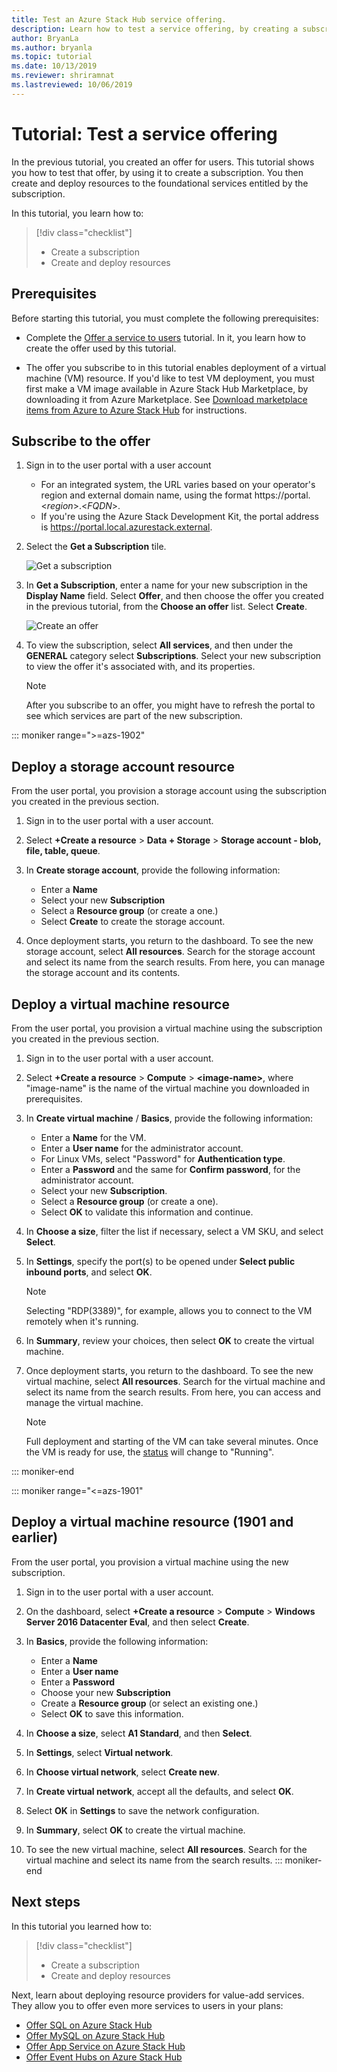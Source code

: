 ```yaml
---
title: Test an Azure Stack Hub service offering.
description: Learn how to test a service offering, by creating a subscription and deploying resources. 
author: BryanLa
ms.author: bryanla
ms.topic: tutorial
ms.date: 10/13/2019
ms.reviewer: shriramnat
ms.lastreviewed: 10/06/2019
---
```


# Tutorial: Test a service offering

In the previous tutorial, you created an offer for users. This tutorial shows you how to test that offer, by using it to create a subscription. You then create and deploy resources to the foundational services entitled by the subscription.

In this tutorial, you learn how to:

> [!div class="checklist"]
> * Create a subscription
> * Create and deploy resources

## Prerequisites

Before starting this tutorial, you must complete the following prerequisites:

- Complete the [Offer a service to users](tutorial-offer-services.md) tutorial. In it, you learn how to create the offer used by this tutorial.

- The offer you subscribe to in this tutorial enables deployment of a virtual machine (VM) resource. If you'd like to test VM deployment, you must first make a VM image available in Azure Stack Hub Marketplace, by downloading it from Azure Marketplace. See [Download marketplace items from Azure to Azure Stack Hub](azure-stack-download-azure-marketplace-item.md) for instructions. 

## Subscribe to the offer

1. Sign in to the user portal with a user account 

   - For an integrated system, the URL varies based on your operator's region and external domain name, using the format https://portal.&lt;*region*&gt;.&lt;*FQDN*&gt;.
   - If you're using the Azure Stack Development Kit, the portal address is https://portal.local.azurestack.external.

1. Select the **Get a Subscription** tile.

   ![Get a subscription](media/tutorial-test-offer/1-get-subscription.png)

1. In **Get a Subscription**, enter a name for your new subscription in the **Display Name** field. Select **Offer**, and then choose the offer you created in the previous tutorial, from the **Choose an offer** list. Select **Create**.

   ![Create an offer](media/tutorial-test-offer/2-create-subscription.png)

1. To view the subscription, select **All services**, and then under the **GENERAL** category select **Subscriptions**. Select your new subscription to view the offer it's associated with, and its properties.

   >[!NOTE]
   >After you subscribe to an offer, you might have to refresh the portal to see which services are part of the new subscription.

::: moniker range=">=azs-1902"
## Deploy a storage account resource

From the user portal, you provision a storage account using the subscription you created in the previous section.

1. Sign in to the user portal with a user account.

1. Select **+Create a resource** > **Data + Storage** > **Storage account - blob, file, table, queue**.

1. In **Create storage account**, provide the following information:
  
   - Enter a **Name**
   - Select your new **Subscription**
   - Select a **Resource group** (or create a one.) 
   - Select **Create** to create the storage account.

1. Once deployment starts, you return to the dashboard. To see the new storage account, select **All resources**. Search for the storage account and select its name from the search results. From here, you can manage the storage account and its contents.

## Deploy a virtual machine resource

From the user portal, you provision a virtual machine using the subscription you created in the previous section.

1. Sign in to the user portal with a user account.

1. Select **+Create a resource** > **Compute** > **\<image-name\>**, where "image-name" is the name of the virtual machine you downloaded in prerequisites.
1. In **Create virtual machine** / **Basics**, provide the following information:
  
   - Enter a **Name** for the VM.
   - Enter a **User name** for the administrator account.
   - For Linux VMs, select "Password" for **Authentication type**.
   - Enter a **Password** and the same for **Confirm password**, for the administrator account.
   - Select your new **Subscription**.
   - Select a **Resource group** (or create a one). 
   - Select **OK** to validate this information and continue.

1. In **Choose a size**, filter the list if necessary, select a VM SKU, and select **Select**.  
1. In **Settings**, specify the port(s) to be opened under **Select public inbound ports**, and select **OK**.
   > [!NOTE]
   > Selecting "RDP(3389)", for example, allows you to connect to the VM remotely when it's running.
1. In **Summary**, review your choices, then select **OK** to create the virtual machine.  
1. Once deployment starts, you return to the dashboard. To see the new virtual machine, select **All resources**. Search for the virtual machine and select its name from the search results. From here, you can access and manage the virtual machine.
   > [!NOTE]
   > Full deployment and starting of the VM can take several minutes. Once the VM is ready for use, the [status](/azure/virtual-machines/windows/states-lifecycle) will change to "Running".

::: moniker-end

::: moniker range="<=azs-1901"
## Deploy a virtual machine resource (1901 and earlier)

From the user portal, you provision a virtual machine using the new subscription.

1. Sign in to the user portal with a user account.

1. On the dashboard, select **+Create a resource** > **Compute** > **Windows Server 2016 Datacenter Eval**, and then select **Create**.

1. In **Basics**, provide the following information:
  
   - Enter a **Name**
   - Enter a **User name**
   - Enter a **Password**
   - Choose your new **Subscription**
   - Create a **Resource group** (or select an existing one.) 
   - Select **OK** to save this information.

1. In **Choose a size**, select **A1 Standard**, and then **Select**.  
1. In **Settings**, select **Virtual network**.

1. In **Choose virtual network**, select **Create new**.

1. In **Create virtual network**, accept all the defaults, and select **OK**.

1. Select **OK** in **Settings** to save the network configuration.

1. In **Summary**, select **OK** to create the virtual machine.  

1. To see the new virtual machine, select **All resources**. Search for the virtual machine and select its name from the search results.
::: moniker-end

## Next steps

In this tutorial you learned how to:

> [!div class="checklist"]
> * Create a subscription
> * Create and deploy resources 

Next, learn about deploying resource providers for value-add services. They allow you to offer even more services to users in your plans:

- [Offer SQL on Azure Stack Hub](azure-stack-sql-resource-provider.md)
- [Offer MySQL on Azure Stack Hub](azure-stack-mysql-resource-provider.md)
- [Offer App Service on Azure Stack Hub](azure-stack-app-service-overview.md)
- [Offer Event Hubs on Azure Stack Hub](event-hubs-rp-overview.md)
